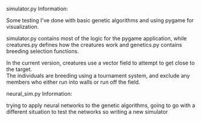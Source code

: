 simulator.py Information:

Some testing I've done with basic genetic algorithms and using pygame for visualization.

simulator.py contains most of the logic for the pygame application, while creatures.py defines how the creatures work and genetics.py contains breeding selection functions.

In the current version, creatures use a vector field to attempt to get close to the target.
<br>
The individuals are breeding using a tournament system, and exclude any members who either run into walls or run off the field.


neural_sim.py Information:

trying to apply neural networks to the genetic algorithms, going to go with a different situation to test the networks so writing a new simulator